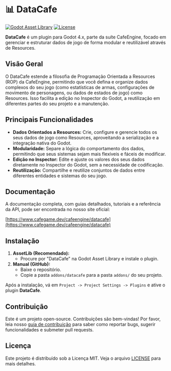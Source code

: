 # 📊 DataCafe

[![Godot Asset Library](https://img.shields.io/badge/Godot_Asset_Library-DataCafe-478cbf?style=for-the-badge&logo=godot-engine)](https://godotengine.org/asset-library/asset/link-to-asset) <!-- Placeholder -->
[![License](https://img.shields.io/badge/License-MIT-yellow.svg?style=for-the-badge)](https://opensource.org/licenses/MIT)

**DataCafe** é um plugin para Godot 4.x, parte da suíte CafeEngine, focado em gerenciar e estruturar dados de jogo de forma modular e reutilizável através de Resources.

## Visão Geral

O DataCafe estende a filosofia de Programação Orientada a Resources (ROP) da CafeEngine, permitindo que você defina e organize dados complexos do seu jogo (como estatísticas de armas, configurações de movimento de personagens, ou dados de estados de jogo) como Resources. Isso facilita a edição no Inspector do Godot, a reutilização em diferentes partes do seu projeto e a manutenção.

## Principais Funcionalidades

*   **Dados Orientados a Resources:** Crie, configure e gerencie todos os seus dados de jogo como Resources, aproveitando a serialização e a integração nativa do Godot.
*   **Modularidade:** Separe a lógica do comportamento dos dados, permitindo que seus sistemas sejam mais flexíveis e fáceis de modificar.
*   **Edição no Inspector:** Edite e ajuste os valores dos seus dados diretamente no Inspector do Godot, sem a necessidade de codificação.
*   **Reutilização:** Compartilhe e reutilize conjuntos de dados entre diferentes entidades e sistemas do seu jogo.

## Documentação

A documentação completa, com guias detalhados, tutoriais e a referência da API, pode ser encontrada no nosso site oficial:

[https://www.cafegame.dev/cafeengine/datacafe](https://www.cafegame.dev/cafeengine/datacafe)

## Instalação

1.  **AssetLib (Recomendado):**
    *   Procure por "DataCafe" na Godot Asset Library e instale o plugin.
2.  **Manual (GitHub):**
    *   Baixe o repositório.
    *   Copie a pasta `addons/datacafe` para a pasta `addons/` do seu projeto.

Após a instalação, vá em `Project -> Project Settings -> Plugins` e ative o plugin **DataCafe**.

## Contribuição

Este é um projeto open-source. Contribuições são bem-vindas! Por favor, leia nosso [guia de contribuição](CONTRIBUTING.md) para saber como reportar bugs, sugerir funcionalidades e submeter pull requests.

## Licença

Este projeto é distribuído sob a Licença MIT. Veja o arquivo [LICENSE](LICENSE) para mais detalhes.